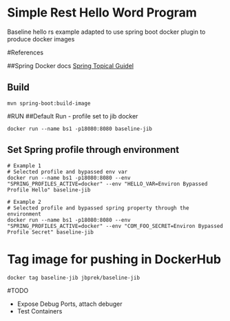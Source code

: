 # Simple Rest Hello Word Program

Baseline hello rs example adapted to use spring boot docker plugin to produce docker images

#References

##Spring Docker docs
[Spring Topical Guidel](https://spring.io/guides/topicals/spring-boot-docker/)

## Build
````
mvn spring-boot:build-image
````

#RUN
##Default Run - profile set to jib docker
````
docker run --name bs1 -p18080:8080 baseline-jib
````

## Set Spring profile through environment
````
# Example 1
# Selected profile and bypassed env var
docker run --name bs1 -p18080:8080 --env "SPRING_PROFILES_ACTIVE=docker" --env "HELLO_VAR=Environ Bypassed Profile Hello" baseline-jib  
````

````
# Example 2
# Selected profile and bypassed spring property through the environment
docker run --name bs1 -p18080:8080 --env "SPRING_PROFILES_ACTIVE=docker" --env "COM_FOO_SECRET=Environ Bypassed Profile Secret" baseline-jib  
````

# Tag image for pushing in DockerHub
````
docker tag baseline-jib jbprek/baseline-jib
````
#TODO 
- Expose Debug Ports, attach debuger
- Test Containers